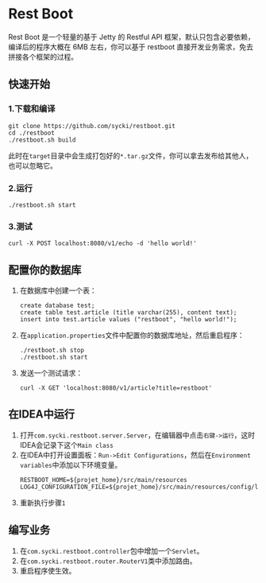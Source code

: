 # Rest Boot
Rest Boot 是一个轻量的基于 Jetty 的 Restful API 框架，默认只包含必要依赖，编译后的程序大概在 6MB 左右，你可以基于 restboot 直接开发业务需求，免去拼接各个框架的过程。

## 快速开始
### 1.下载和编译
```
git clone https://github.com/sycki/restboot.git
cd ./restboot
./restboot.sh build
```

此时在`target`目录中会生成打包好的`*.tar.gz`文件，你可以拿去发布给其他人，也可以忽略它。

### 2.运行
```
./restboot.sh start
```

### 3.测试
```
curl -X POST localhost:8080/v1/echo -d 'hello world!'
```

## 配置你的数据库
1. 在数据库中创建一个表：
    ```
    create database test;
    create table test.article (title varchar(255), content text);
    insert into test.article values ("restboot", "hello world!");
    ```
1. 在`application.properties`文件中配置你的数据库地址，然后重启程序：
    ```
    ./restboot.sh stop
    ./restboot.sh start
    ```
1. 发送一个测试请求：
    ```
    curl -X GET 'localhost:8080/v1/article?title=restboot'
    ```

## 在IDEA中运行
1. 打开`com.sycki.restboot.server.Server`，在编辑器中点击`右键->运行`，这时IDEA会记录下这个`Main class`
1. 在IDEA中打开设置面板：`Run->Edit Configurations`，然后在`Environment variables`中添加以下环境变量。
    ```
    RESTBOOT_HOME=${projet_home}/src/main/resources
    LOG4J_CONFIGURATION_FILE=${projet_home}/src/main/resources/config/log4j2.properties
    ```
1. 重新执行步骤`1`

## 编写业务
1. 在`com.sycki.restboot.controller`包中增加一个`Servlet`。
1. 在`com.sycki.restboot.router.RouterV1`类中添加路由。
1. 重启程序使生效。

